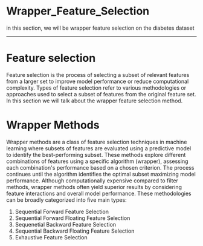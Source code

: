 # Wrapper_Feature_Selection
in this section, we will be wrapper feature selection on the diabetes dataset
________________________

# Feature selection

Feature selection is the process of selecting a subset of relevant features from a larger set to improve model performance or reduce computational complexity. Types of feature selection refer to various methodologies or approaches used to select a subset of features from the original feature set. In this section we will talk about the wrapper feature selection method.

# Wrapper Methods
Wrapper methods are a class of feature selection techniques in machine learning where subsets of features are evaluated using a predictive model to identify the best-performing subset. These methods explore different combinations of features using a specific algorithm (wrapper), assessing each combination's performance based on a chosen criterion. The process continues until the algorithm identifies the optimal subset maximizing model performance. Although computationally expensive compared to filter methods, wrapper methods often yield superior results by considering feature interactions and overall model performance. These methodologies can be broadly categorized into five main types:

1. Sequential Forward Feature Selection
2. Sequential Forward Floating Feature Selection
3. Sequenetial Backward Feature Selection
4. Sequential Backward Floating Feature Selection
5. Exhaustive Feature Selection
